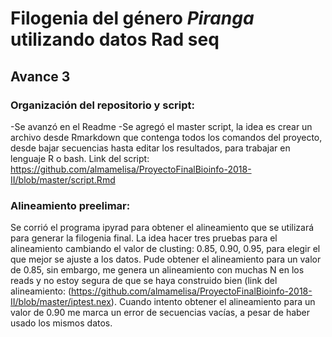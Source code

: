# Filogenia del género *Piranga* utilizando datos Rad seq






## Avance 3 

### Organización del repositorio y script:
-Se avanzó en el Readme
-Se agregó el master script, la idea es crear un archivo desde Rmarkdown que contenga todos los comandos del proyecto, desde bajar secuencias hasta editar los resultados, para trabajar en lenguaje R o bash.
Link del script: https://github.com/almamelisa/ProyectoFinalBioinfo-2018-II/blob/master/script.Rmd

### Alineamiento preelimar:

Se corrió el programa ipyrad para obtener el alineamiento que se utilizará para generar la filogenia final. La idea hacer tres pruebas para el alineamiento cambiando el valor de clusting: 0.85, 0.90, 0.95, para elegir el que mejor se ajuste a los datos. Pude obtener el alineamiento para un valor de 0.85, sin embargo, me genera un alineamiento con muchas N en los reads y no estoy segura de que se haya construido bien (link del alineamiento: (https://github.com/almamelisa/ProyectoFinalBioinfo-2018-II/blob/master/iptest.nex). Cuando intento obtener el alineamiento para un valor de 0.90 me marca un error de secuencias vacías, a pesar de haber usado los mismos datos.
